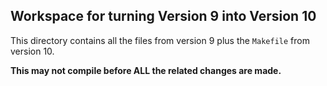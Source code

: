 ## Workspace for turning Version 9 into Version 10

This directory contains all the files from version 9 plus the
`Makefile` from version 10.

**This may not compile before ALL the related changes are made.**
